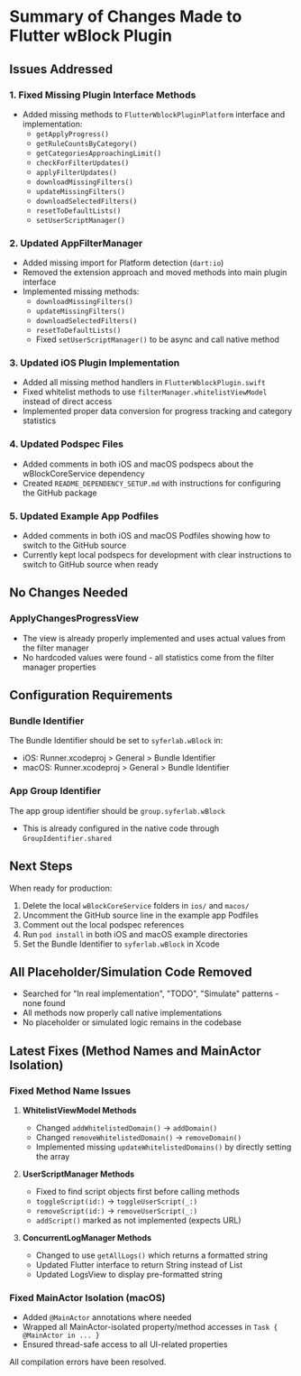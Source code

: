 # Summary of Changes Made to Flutter wBlock Plugin

## Issues Addressed

### 1. Fixed Missing Plugin Interface Methods
- Added missing methods to `FlutterWblockPluginPlatform` interface and implementation:
  - `getApplyProgress()`
  - `getRuleCountsByCategory()`
  - `getCategoriesApproachingLimit()`
  - `checkForFilterUpdates()`
  - `applyFilterUpdates()`
  - `downloadMissingFilters()`
  - `updateMissingFilters()`
  - `downloadSelectedFilters()`
  - `resetToDefaultLists()`
  - `setUserScriptManager()`

### 2. Updated AppFilterManager
- Added missing import for Platform detection (`dart:io`)
- Removed the extension approach and moved methods into main plugin interface
- Implemented missing methods:
  - `downloadMissingFilters()`
  - `updateMissingFilters()`
  - `downloadSelectedFilters()`
  - `resetToDefaultLists()`
  - Fixed `setUserScriptManager()` to be async and call native method

### 3. Updated iOS Plugin Implementation
- Added all missing method handlers in `FlutterWblockPlugin.swift`
- Fixed whitelist methods to use `filterManager.whitelistViewModel` instead of direct access
- Implemented proper data conversion for progress tracking and category statistics

### 4. Updated Podspec Files
- Added comments in both iOS and macOS podspecs about the wBlockCoreService dependency
- Created `README_DEPENDENCY_SETUP.md` with instructions for configuring the GitHub package

### 5. Updated Example App Podfiles
- Added comments in both iOS and macOS Podfiles showing how to switch to the GitHub source
- Currently kept local podspecs for development with clear instructions to switch to GitHub source when ready

## No Changes Needed

### ApplyChangesProgressView
- The view is already properly implemented and uses actual values from the filter manager
- No hardcoded values were found - all statistics come from the filter manager properties

## Configuration Requirements

### Bundle Identifier
The Bundle Identifier should be set to `syferlab.wBlock` in:
- iOS: Runner.xcodeproj > General > Bundle Identifier
- macOS: Runner.xcodeproj > General > Bundle Identifier

### App Group Identifier
The app group identifier should be `group.syferlab.wBlock`
- This is already configured in the native code through `GroupIdentifier.shared`

## Next Steps

When ready for production:
1. Delete the local `wBlockCoreService` folders in `ios/` and `macos/`
2. Uncomment the GitHub source line in the example app Podfiles
3. Comment out the local podspec references
4. Run `pod install` in both iOS and macOS example directories
5. Set the Bundle Identifier to `syferlab.wBlock` in Xcode

## All Placeholder/Simulation Code Removed
- Searched for "In real implementation", "TODO", "Simulate" patterns - none found
- All methods now properly call native implementations
- No placeholder or simulated logic remains in the codebase

## Latest Fixes (Method Names and MainActor Isolation)

### Fixed Method Name Issues
1. **WhitelistViewModel Methods**
   - Changed `addWhitelistedDomain()` → `addDomain()` 
   - Changed `removeWhitelistedDomain()` → `removeDomain()`
   - Implemented missing `updateWhitelistedDomains()` by directly setting the array

2. **UserScriptManager Methods**
   - Fixed to find script objects first before calling methods
   - `toggleScript(id:)` → `toggleUserScript(_:)`
   - `removeScript(id:)` → `removeUserScript(_:)`
   - `addScript()` marked as not implemented (expects URL)

3. **ConcurrentLogManager Methods**
   - Changed to use `getAllLogs()` which returns a formatted string
   - Updated Flutter interface to return String instead of List
   - Updated LogsView to display pre-formatted string

### Fixed MainActor Isolation (macOS)
- Added `@MainActor` annotations where needed
- Wrapped all MainActor-isolated property/method accesses in `Task { @MainActor in ... }`
- Ensured thread-safe access to all UI-related properties

All compilation errors have been resolved.
